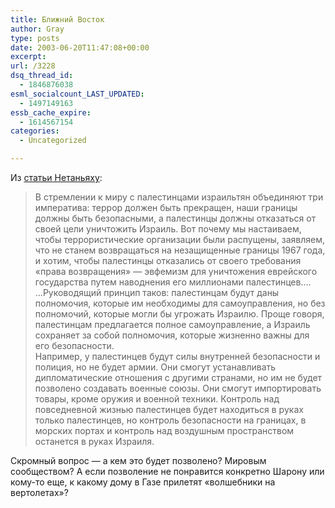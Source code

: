 ```yaml
---
title: Ближний Восток
author: Gray
type: posts
date: 2003-06-20T11:47:08+00:00
excerpt:
url: /3228
dsq_thread_id:
  - 1846876038
esml_socialcount_LAST_UPDATED:
  - 1497149163
essb_cache_expire:
  - 1614567154
categories:
  - Uncategorized

---
```








Из <a href="http://www.inosmi.ru/abstract/184442.html" target="_blank">статьи Нетаньяху</a>:

> В стремлении к миру с палестинцами израильтян объединяют три императива: террор должен быть прекращен, наши границы должны быть безопасными, а палестинцы должны отказаться от своей цели уничтожить Израиль. Вот почему мы настаиваем, чтобы террористические организации были распущены, заявляем, что не станем возвращаться на незащищенные границы 1967 года, и хотим, чтобы палестинцы отказались от своего требования &#171;права возвращения&#187; &#8212; эвфемизм для уничтожения еврейского государства путем наводнения его миллионами палестинцев&#8230;.  
> &#8230;Руководящий принцип таков: палестинцам будут даны полномочия, которые им необходимы для самоуправления, но без полномочий, которые могли бы угрожать Израилю. Проще говоря, палестинцам предлагается полное самоуправление, а Израиль сохраняет за собой полномочия, которые жизненно важны для его безопасности.  
> Например, у палестинцев будут силы внутренней безопасности и полиция, но не будет армии. Они смогут устанавливать дипломатические отношения с другими странами, но им не будет позволено создавать военные союзы. Они смогут импортировать товары, кроме оружия и военной техники. Контроль над повседневной жизнью палестинцев будет находиться в руках только палестинцев, но контроль безопасности на границах, в морских портах и контроль над воздушным пространством останется в руках Израиля.

Скромный вопрос &#8212; а кем это будет позволено? Мировым сообществом? А если позволение не понравится конкретно Шарону или кому-то еще, к какому дому в Газе прилетят &#171;волшебники на вертолетах&#187;?